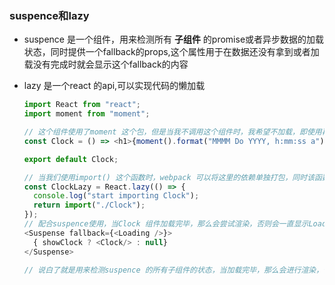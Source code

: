### suspence和lazy

 * suspence 是一个组件，用来检测所有 **子组件** 的promise或者异步数据的加载状态，同时提供一个fallback的props,这个属性用于在数据还没有拿到或者加载没有完成时就会显示这个fallback的内容

 * lazy 是一个react 的api,可以实现代码的懒加载

   ```javascript
   import React from "react";
   import moment from "moment";
   
   // 这个组件使用了moment 这个包，但是当我不调用这个组件时，我希望不加载，即使用再加载
   const Clock = () => <h1>{moment().format("MMMM Do YYYY, h:mm:ss a")}</h1>;
   
   export default Clock;
   
   // 当我们使用import() 这个函数时，webpack 可以将这里的依赖单独打包，同时该函数返回的是一个promise
   const ClockLazy = React.lazy(() => {
     console.log("start importing Clock");
     return import("./Clock");
   });
   // 配合suspence使用，当Clock 组件加载完毕，那么会尝试渲染，否则会一直显示Loading 组件
   <Suspense fallback={<Loading />}>
     { showClock ? <Clock/> : null}
   </Suspense>
   
   // 说白了就是用来检测suspence 的所有子组件的状态，当加载完毕，那么会进行渲染，否则加载fallback属性的内容
   ```

   


